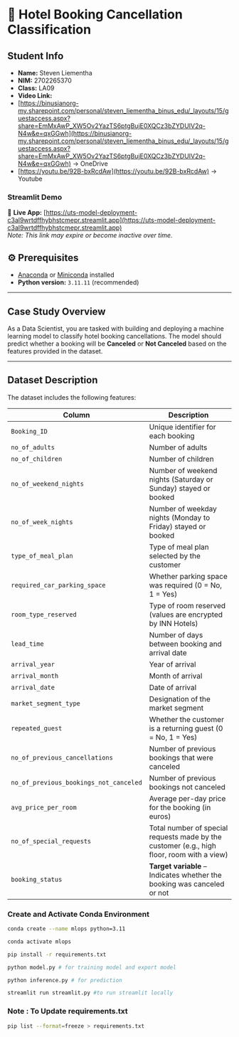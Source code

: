 
# 🏨 Hotel Booking Cancellation Classification

## Student Info
- **Name:** Steven Liementha
- **NIM:** 2702265370
- **Class:** LA09
- **Video Link:** 
- [https://binusianorg-my.sharepoint.com/personal/steven_liementha_binus_edu/_layouts/15/guestaccess.aspx?share=EmMxAwP_XW5Ov2YazTS6ptgBujE0XQCz3bZYDUIV2q-N4w&e=qxGGwh](https://binusianorg-my.sharepoint.com/personal/steven_liementha_binus_edu/_layouts/15/guestaccess.aspx?share=EmMxAwP_XW5Ov2YazTS6ptgBujE0XQCz3bZYDUIV2q-N4w&e=qxGGwh) -> OneDrive
- [https://youtu.be/92B-bxRcdAw](https://youtu.be/92B-bxRcdAw) -> Youtube

### Streamlit Demo
🔗 **Live App:** [https://uts-model-deployment-c3al9wrtdffhybhstcmepr.streamlit.app](https://uts-model-deployment-c3al9wrtdffhybhstcmepr.streamlit.app)  
*Note: This link may expire or become inactive over time.*

## ⚙️ Prerequisites
- [Anaconda](https://www.anaconda.com/products/distribution) or [Miniconda](https://docs.conda.io/en/latest/miniconda.html) installed
- **Python version:** `3.11.11` (recommended)

---

## Case Study Overview

As a Data Scientist, you are tasked with building and deploying a machine learning model to classify hotel booking cancellations. The model should predict whether a booking will be **Canceled** or **Not Canceled** based on the features provided in the dataset.

---

## Dataset Description

The dataset includes the following features:

| Column | Description |
|--------|-------------|
| `Booking_ID` | Unique identifier for each booking |
| `no_of_adults` | Number of adults |
| `no_of_children` | Number of children |
| `no_of_weekend_nights` | Number of weekend nights (Saturday or Sunday) stayed or booked |
| `no_of_week_nights` | Number of weekday nights (Monday to Friday) stayed or booked |
| `type_of_meal_plan` | Type of meal plan selected by the customer |
| `required_car_parking_space` | Whether parking space was required (0 = No, 1 = Yes) |
| `room_type_reserved` | Type of room reserved (values are encrypted by INN Hotels) |
| `lead_time` | Number of days between booking and arrival date |
| `arrival_year` | Year of arrival |
| `arrival_month` | Month of arrival |
| `arrival_date` | Date of arrival |
| `market_segment_type` | Designation of the market segment |
| `repeated_guest` | Whether the customer is a returning guest (0 = No, 1 = Yes) |
| `no_of_previous_cancellations` | Number of previous bookings that were canceled |
| `no_of_previous_bookings_not_canceled` | Number of previous bookings not canceled |
| `avg_price_per_room` | Average per-day price for the booking (in euros) |
| `no_of_special_requests` | Total number of special requests made by the customer (e.g., high floor, room with a view) |
| `booking_status` | **Target variable** – Indicates whether the booking was canceled or not |

### Create and Activate Conda Environment

```bash
conda create --name mlops python=3.11

conda activate mlops

pip install -r requirements.txt

python model.py # for training model and export model

python inference.py # for prediction

streamlit run streamlit.py #to run streamlit locally
```

### Note : To Update requirements.txt
```sh
pip list --format=freeze > requirements.txt
```
